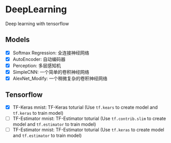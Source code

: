 # DeepLearning
Deep learning with tensorflow

## Models
* [x] Softmax Regression: 全连接神经网络
* [x] AutoEncoder: 自动编码器
* [x] Perception: 多层感知机
* [x] SimpleCNN: 一个简单的卷积神经网络
* [x] AlexNet_Modify: 一个稍微复杂的卷积神经网络

## Tensorflow
* [x] TF-Keras mnist: TF-Keras toturial (Use `tf.kears` to create model and `tf.keras` to train model)
* [ ] TF-Estimator mnist: TF-Estimator toturial (Use `tf.contrib.slim` to create model and `tf.estimator` to train model)
* [ ] TF-Estimator mnist: TF-Estimator toturial (Use `tf.keras` to create model and `tf.estimator` to train model)
